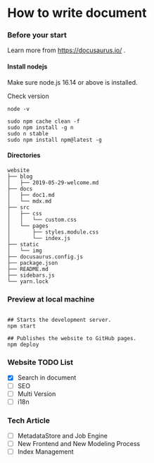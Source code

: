 # How to write document

### Before your start
Learn more from https://docusaurus.io/ .

#### Install nodejs
Make sure node.js 16.14 or above is installed.

Check version
```shell
node -v
```

```shell
sudo npm cache clean -f
sudo npm install -g n
sudo n stable
sudo npm install npm@latest -g
```

#### Directories
```text
website
├── blog 
│   ├── 2019-05-29-welcome.md
├── docs 
│   ├── doc1.md
│   └── mdx.md
├── src 
│   ├── css 
│   │   └── custom.css
│   └── pages 
│       ├── styles.module.css
│       └── index.js
├── static 
│   └── img
├── docusaurus.config.js 
├── package.json 
├── README.md
├── sidebars.js
└── yarn.lock
```



### Preview at local machine

```shell

## Starts the development server.
npm start

## Publishes the website to GitHub pages.
npm deploy
```

### Website TODO List

- [x] Search in document
- [ ] SEO
- [ ] Multi Version
- [ ] i18n

### Tech Article
- [ ] MetadataStore and Job Engine
- [ ] New Frontend and New Modeling Process
- [ ] Index Management